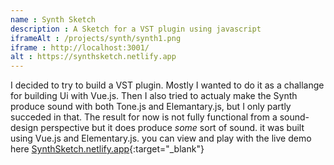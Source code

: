```yaml
---
name : Synth Sketch
description : A Sketch for a VST plugin using javascript
iframeAlt : /projects/synth/synth1.png
iframe : http://localhost:3001/
alt : https://synthsketch.netlify.app
---
```


I decided to try to build a VST plugin. Mostly I wanted to do it as a challange for building Ui with Vue.js. Then I also tried to actualy make the Synth produce sound with both Tone.js and Elemantary.js, but I only partly succeded in that. The result for now is not fully functional from a sound-design perspective but it does produce *some* sort of sound.
it was built using Vue.js and Elementary.js.
you can view and play with the live demo here  [SynthSketch.netlify.app](https://synthsketch.netlify.app){:target="_blank"}